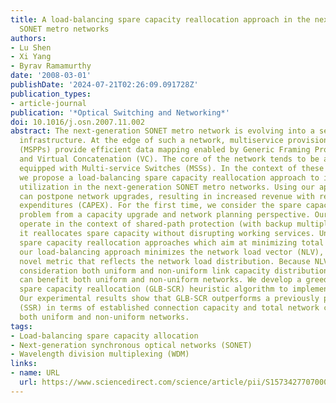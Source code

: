 ```yaml
---
title: A load-balancing spare capacity reallocation approach in the next-generation
  SONET metro networks
authors:
- Lu Shen
- Xi Yang
- Byrav Ramamurthy
date: '2008-03-01'
publishDate: '2024-07-21T02:26:09.091728Z'
publication_types:
- article-journal
publication: '*Optical Switching and Networking*'
doi: 10.1016/j.osn.2007.11.002
abstract: The next-generation SONET metro network is evolving into a service-rich
  infrastructure. At the edge of such a network, multiservice provisioning platforms
  (MSPPs) provide efficient data mapping enabled by Generic Framing Procedure (GFP)
  and Virtual Concatenation (VC). The core of the network tends to be a meshed architecture
  equipped with Multi-service Switches (MSSs). In the context of these emerging technologies,
  we propose a load-balancing spare capacity reallocation approach to improve network
  utilization in the next-generation SONET metro networks. Using our approach, carriers
  can postpone network upgrades, resulting in increased revenue with reduced capital
  expenditures (CAPEX). For the first time, we consider the spare capacity reallocation
  problem from a capacity upgrade and network planning perspective. Our approach can
  operate in the context of shared-path protection (with backup multiplexing) because
  it reallocates spare capacity without disrupting working services. Unlike previous
  spare capacity reallocation approaches which aim at minimizing total spare capacity,
  our load-balancing approach minimizes the network load vector (NLV), which is a
  novel metric that reflects the network load distribution. Because NLV takes into
  consideration both uniform and non-uniform link capacity distribution, our approach
  can benefit both uniform and non-uniform networks. We develop a greedy load-balancing
  spare capacity reallocation (GLB-SCR) heuristic algorithm to implement this approach.
  Our experimental results show that GLB-SCR outperforms a previously proposed algorithm
  (SSR) in terms of established connection capacity and total network capacity in
  both uniform and non-uniform networks.
tags:
- Load-balancing spare capacity allocation
- Next-generation synchronous optical networks (SONET)
- Wavelength division multiplexing (WDM)
links:
- name: URL
  url: https://www.sciencedirect.com/science/article/pii/S1573427707000446
---
```

